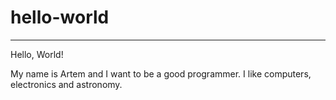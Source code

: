 # hello-world

********************

Hello, World!

My name is Artem and I want to be a good programmer.
I like computers, electronics and astronomy.
